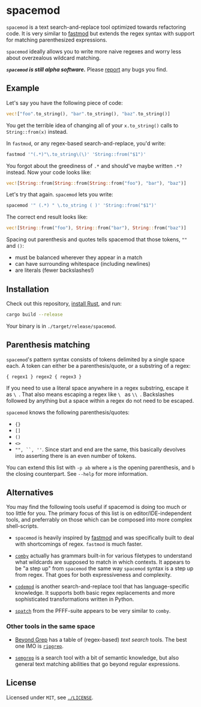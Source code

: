 # spacemod

`spacemod` is a text search-and-replace tool optimized towards refactoring code.
It is very similar to [fastmod](https://github.com/facebookincubator/fastmod)
but extends the regex syntax with support for matching parenthesized
expressions.

`spacemod` ideally allows you to write more naive regexes and worry less about
overzealous wildcard matching.

***`spacemod` is still alpha software.*** Please [report](https://github.com/untitaker/spacemod/issues) any bugs you find.

## Example

Let's say you have the following piece of code:

```rust
vec!["foo".to_string(), "bar".to_string(), "baz".to_string()]
```

You get the terrible idea of changing all of your `x.to_string()` calls to
`String::from(x)` instead.

In `fastmod`, or any regex-based search-and-replace, you'd write:

```bash
fastmod '"(.*)"\.to_string\(\)' 'String::from("$1")'
```

You forgot about the greediness of `.*` and should've maybe written `.*?`
instead. Now your code looks like:

```rust
vec![String::from(String::from(String::from("foo"), "bar"), "baz")]
```

Let's try that again. `spacemod` lets you write:

```bash
spacemod '" (.*) " \.to_string ( )' 'String::from("$1")'
```

The correct end result looks like:

```rust
vec![String::from("foo"), String::from("bar"), String::from("baz")]
```

Spacing out parenthesis and quotes tells spacemod that those tokens, `""` and `()`:

* must be balanced wherever they appear in a match
* can have surrounding whitespace (including newlines)
* are literals (fewer backslashes!)

## Installation

Check out this repository, [install Rust](https://rustup.rs/), and run:

```bash
cargo build --release
```

Your binary is in `./target/release/spacemod`.

## Parenthesis matching

`spacemod`'s pattern syntax consists of tokens delimited by a single space each.
A token can either be a parenthesis/quote, or a substring of a regex:

```
{ regex1 } regex2 { regex3 }
```

If you need to use a literal space anywhere in a regex substring, escape it as
`\ `. That also means escaping a regex like `\ ` as `\\ `. Backslashes followed
by anything but a space within a regex do not need to be escaped.

`spacemod` knows the following parenthesis/quotes:

* `{}`
* `[]`
* `()`
* `<>`
* `"", ``, ''`. Since start and end are the same, this basically
  devolves into asserting there is an even number of tokens.

You can extend this list with `-p ab` where `a` is the opening parenthesis, and
`b` the closing counterpart. See `--help` for more information.

## Alternatives

You may find the following tools useful if spacemod is doing too much or too
little for you. The primary focus of this list is on editor/IDE-independent
tools, and preferrably on those which can be composed into more complex
shell-scripts.

* `spacemod` is heavily inspired by
  [fastmod](https://github.com/facebookincubator/fastmod) and was specifically
  built to deal with shortcomings of regex. `fastmod` is much faster.

* [`comby`](https://comby.dev/) actually has grammars built-in for various
  filetypes to understand what wildcards are supposed to match in which
  contexts. It appears to be "a step up" from `spacemod` the same way
  `spacemod` syntax is a step up from regex. That goes for both expressiveness
  and complexity.

* [`codemod`](https://github.com/facebook/codemod) is another search-and-replace tool that has
  language-specific knowledge. It supports both basic regex replacements and
  more sophisticated transformations written in Python.

* [`spatch`](https://github.com/facebookarchive/pfff/wiki/Spatch) from the
  PFFF-suite appears to be very similar to `comby`.

### Other tools in the same space

* [Beyond Grep](https://beyondgrep.com/more-tools/) has a table of
  (regex-based) *text search* tools. The best one IMO is
  [`ripgrep`](https://github.com/BurntSushi/ripgrep).

* [`semgrep`](https://github.com/returntocorp/semgrep) is a search tool with a
  bit of semantic knowledge, but also general text matching abilities that go
  beyond regular expressions.

## License

Licensed under `MIT`, see [`./LICENSE`](./LICENSE).
